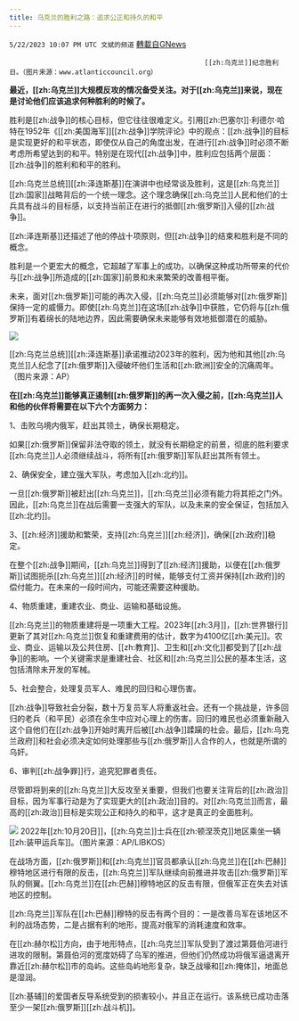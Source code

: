 ```yaml
---
title: 乌克兰的胜利之路：追求公正和持久的和平
---
```

`5/22/2023 10:07 PM UTC 文斌的频道` [轉載自GNews](https://gnews.org/articles/1322429)

         
                                                     [[zh:乌克兰]]纪念胜利日。（图片来源：www.atlanticcouncil.org）

**最近，[[zh:乌克兰]]大规模反攻的情况备受关注。对于[[zh:乌克兰]]来说，现在是讨论他们应该追求何种胜利的时候了。**

胜利是[[zh:战争]]的核心目标，但它往往很难定义。引用[[zh:巴塞尔]]·利德尔·哈特在1952年《[[zh:美国海军]][[zh:战争]]学院评论》中的观点：[[zh:战争]]的目标是实现更好的和平状态，即使仅从自己的角度出发，在进行[[zh:战争]]时必须不断考虑所希望达到的和平。特别是在现代[[zh:战争]]中，胜利应包括两个层面：[[zh:战争]]的胜利和和平的胜利。

[[zh:乌克兰总统]][[zh:泽连斯基]]在演讲中也经常谈及胜利，这是[[zh:乌克兰]][[zh:国家]]战略背后的一个统一理念。这个理念确保[[zh:乌克兰]]人民和他们的士兵具有战斗的目标感，以支持当前正在进行的抵御[[zh:俄罗斯]]入侵的[[zh:战争]]。

[[zh:泽连斯基]]还描述了他的停战十项原则，但[[zh:战争]]的结束和胜利是不同的概念。

胜利是一个更宏大的概念，它超越了军事上的成功，以确保这种成功所带来的代价与[[zh:战争]]所造成的[[zh:国家]]前景和未来繁荣的改善相平衡。

未来，面对[[zh:俄罗斯]]可能的再次入侵，[[zh:乌克兰]]必须能够对[[zh:俄罗斯]]保持一定的威慑力。即使[[zh:乌克兰]]在这场[[zh:战争]]中获胜，它仍将与[[zh:俄罗斯]]有着绵长的陆地边界，因此需要确保未来能够有效地抵御潜在的威胁。


![](https://ipfs.gnews.org/ipfs/QmU6R4kU9qvDFZxRHi5pwFYKiYgL3pBrzDCXy3eKVCwcJA?filename=0522B.webp)
         
[[zh:乌克兰总统]][[zh:泽连斯基]]承诺推动2023年的胜利，因为他和其他[[zh:乌克兰]]人纪念了[[zh:俄罗斯]]入侵破坏他们生活和[[zh:欧洲]]安全的沉痛周年。（图片来源：AP）

**在[[zh:乌克兰]]能够真正遏制[[zh:俄罗斯]]的再一次入侵之前，[[zh:乌克兰]]人和他的伙伴将需要在以下六个方面努力：**

1、击败乌境内俄军，赶出其领土，确保长期稳定。

如果[[zh:俄罗斯]]保留非法夺取的领土，就没有长期稳定的前景，彻底的胜利要求[[zh:乌克兰]]人必须继续战斗，将所有[[zh:俄罗斯]]军队赶出其所有领土。

2、确保安全，建立强大军队，考虑加入[[zh:北约]]。

一旦[[zh:俄罗斯]]被赶出[[zh:乌克兰]]，[[zh:乌克兰]]必须有能力将其拒之门外。因此，[[zh:乌克兰]]在战后需要一支强大的军队，以及未来的安全保证，包括加入[[zh:北约]]。

3、[[zh:经济]]援助和繁荣，支持[[zh:乌克兰]][[zh:经济]]，确保[[zh:政府]]稳定。

在整个[[zh:战争]]期间，[[zh:乌克兰]]得到了[[zh:经济]]援助，以便在[[zh:俄罗斯]]试图扼杀[[zh:乌克兰]][[zh:经济]]的时候，能够支付工资并保持[[zh:政府]]的偿付能力。在未来的一段时间内，可能还需要这种援助。

4、物质重建，重建农业、商业、运输和基础设施。

[[zh:乌克兰]]的物质重建将是一项重大工程。2023年[[zh:3月]]，[[zh:世界银行]]更新了其对[[zh:乌克兰]]恢复和重建费用的估计，数字为4100亿[[zh:美元]]。农业、商业、运输以及公共住房、[[zh:教育]]、卫生和[[zh:文化]]都受到了[[zh:战争]]的影响。一个关键需求是重建社会、社区和[[zh:乌克兰]]公民的基本生活，这包括清除未开发的军械。

5、社会整合，处理复员军人、难民的回归和心理伤害。

[[zh:战争]]导致社会分裂，数十万复员军人将重返社会。还有一个挑战是，许多回归的老兵（和平民）必须在余生中应对心理上的伤害。回归的难民也必须重新融入这个自他们在[[zh:战争]]开始时离开后被[[zh:战争]]蹂躏的社会。最后，[[zh:乌克兰政府]]和社会必须决定如何处理那些与[[zh:俄罗斯]]人合作的人，也就是所谓的乌奸。

6、审判[[zh:战争罪]]行，追究犯罪者责任。

尽管即将到来的[[zh:乌克兰]]大反攻至关重要，但我们也要关注背后的[[zh:政治]]目标，因为军事行动是为了实现更大的[[zh:政治]]目的。对[[zh:乌克兰]]而言，最高的[[zh:政治]]目标是实现公正和持久的和平，这才是真正的全面胜利。


![](https://ipfs.gnews.org/ipfs/QmUyBoHyRSFSpWWMWPop3zTmayv6Myyksc3RtG19Ctbwnv?filename=0522C.webp)
     2022年[[zh:10月20日]]，[[zh:乌克兰]]士兵在[[zh:顿涅茨克]]地区乘坐一辆[[zh:装甲运兵车]]。（图片来源：AP/LIBKOS）

在战场方面，[[zh:俄罗斯]]和[[zh:乌克兰]]官员都承认[[zh:乌克兰]]在[[zh:巴赫]]穆特地区进行有限的反击，[[zh:乌克兰]]军队继续向前推进并攻击[[zh:俄罗斯]]军队的侧翼。[[zh:乌克兰]]在[[zh:巴赫]]穆特地区的反击有限，但俄军正在失去对该地区的控制。

[[zh:乌克兰]]军队在[[zh:巴赫]]穆特的反击有两个目的：一是改善乌军在该地区不利的战场态势，二是占据有利的地形，提高对俄军的消耗速度和效率。

在[[zh:赫尔松]]方向，由于地形特点，[[zh:乌克兰]]军队受到了渡过第聂伯河进行进攻的限制。第聂伯河的宽度妨碍了乌军的推进，但他们仍然成功将俄军逼退离开靠近[[zh:赫尔松]]市的岛屿。这些岛屿地形复杂，缺乏战壕和[[zh:掩体]]，地面总是湿润。

[[zh:基辅]]的爱国者反导系统受到的损害较小，并且正在运行。该系统已成功击落至少一架[[zh:俄罗斯]][[zh:战斗机]]。
